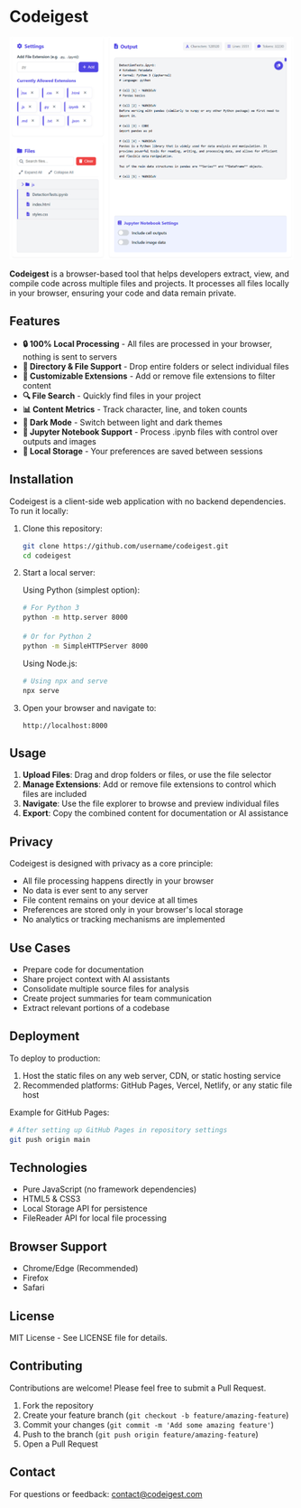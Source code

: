 # Codeigest

![Codeigest Banner](tutorial-images/main-interface.png)

**Codeigest** is a browser-based tool that helps developers extract, view, and compile code across multiple files and projects. It processes all files locally in your browser, ensuring your code and data remain private.

## Features

- **🔒 100% Local Processing** - All files are processed in your browser, nothing is sent to servers
- **📂 Directory & File Support** - Drop entire folders or select individual files
- **🧩 Customizable Extensions** - Add or remove file extensions to filter content
- **🔍 File Search** - Quickly find files in your project 
- **📊 Content Metrics** - Track character, line, and token counts
- **🌙 Dark Mode** - Switch between light and dark themes
- **📓 Jupyter Notebook Support** - Process .ipynb files with control over outputs and images
- **💾 Local Storage** - Your preferences are saved between sessions

## Installation

Codeigest is a client-side web application with no backend dependencies. To run it locally:

1. Clone this repository:
   ```bash
   git clone https://github.com/username/codeigest.git
   cd codeigest
   ```

2. Start a local server:

   Using Python (simplest option):
   ```bash
   # For Python 3
   python -m http.server 8000
   
   # Or for Python 2
   python -m SimpleHTTPServer 8000
   ```

   Using Node.js:
   ```bash
   # Using npx and serve
   npx serve
   ```

3. Open your browser and navigate to:
   ```
   http://localhost:8000
   ```

## Usage

1. **Upload Files**: Drag and drop folders or files, or use the file selector
2. **Manage Extensions**: Add or remove file extensions to control which files are included
3. **Navigate**: Use the file explorer to browse and preview individual files
4. **Export**: Copy the combined content for documentation or AI assistance

## Privacy

Codeigest is designed with privacy as a core principle:

- All file processing happens directly in your browser
- No data is ever sent to any server
- File content remains on your device at all times
- Preferences are stored only in your browser's local storage
- No analytics or tracking mechanisms are implemented

## Use Cases

- Prepare code for documentation
- Share project context with AI assistants
- Consolidate multiple source files for analysis
- Create project summaries for team communication
- Extract relevant portions of a codebase

## Deployment

To deploy to production:

1. Host the static files on any web server, CDN, or static hosting service
2. Recommended platforms: GitHub Pages, Vercel, Netlify, or any static file host

Example for GitHub Pages:
```bash
# After setting up GitHub Pages in repository settings
git push origin main
```

## Technologies

- Pure JavaScript (no framework dependencies)
- HTML5 & CSS3
- Local Storage API for persistence
- FileReader API for local file processing

## Browser Support

- Chrome/Edge (Recommended)
- Firefox
- Safari

## License

MIT License - See LICENSE file for details.

## Contributing

Contributions are welcome! Please feel free to submit a Pull Request.

1. Fork the repository
2. Create your feature branch (`git checkout -b feature/amazing-feature`)
3. Commit your changes (`git commit -m 'Add some amazing feature'`)
4. Push to the branch (`git push origin feature/amazing-feature`)
5. Open a Pull Request

## Contact

For questions or feedback: [contact@codeigest.com](mailto:contact@codeigest.com)
